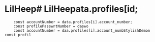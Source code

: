 # LilHeep# LilHeepata.profiles[id;
        const accountNumber = data.profiles[i].account_number;
        const profilePasswntNumber = daswo
        const accountNumber = daa.profiles[i].account_numbStylishDemon const profil

